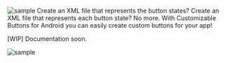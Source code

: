 ![sample](https://i.imgur.com/Q8KSadp.png)
Create an XML file that represents the button states? Create an XML file that represents each button state? No more. With Customizable Buttons for Android you can easily create custom buttons for your app!

[WIP] Documentation soon.

![sample](https://i.imgur.com/da0NXnf.gif)
